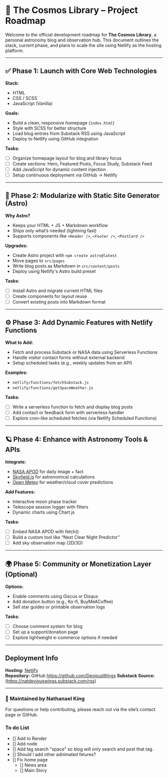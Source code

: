 # 🌌 The Cosmos Library – Project Roadmap

Welcome to the official development roadmap for **The Cosmos Library**, a personal astronomy blog and observation hub. This document outlines the stack, current phase, and plans to scale the site using Netlify as the hosting platform.

---

## ✅ Phase 1: Launch with Core Web Technologies

**Stack:**
- HTML
- CSS / SCSS
- JavaScript (Vanilla)

**Goals:**
- Build a clean, responsive homepage (`index.html`)
- Style with SCSS for better structure
- Load blog entries from Substack RSS using JavaScript
- Deploy to Netlify using GitHub integration

**Tasks:**
- [ ] Organize homepage layout for blog and library focus
- [ ] Create sections: Hero, Featured Posts, Focus Study, Substack Feed
- [ ] Add JavaScript for dynamic content injection
- [ ] Setup continuous deployment via GitHub → Netlify

---

## 🔁 Phase 2: Modularize with Static Site Generator (Astro)

**Why Astro?**
- Keeps your HTML + JS + Markdown workflow
- Ships only what’s needed (lightning fast)
- Supports components like `<Header />`, `<Footer />`, `<PostCard />`

**Upgrades:**
- Create Astro project with `npm create astro@latest`
- Move pages to `src/pages`
- Write blog posts as Markdown in `src/content/posts`
- Deploy using Netlify's Astro build preset

**Tasks:**
- [ ] Install Astro and migrate current HTML files
- [ ] Create components for layout reuse
- [ ] Convert existing posts into Markdown format

---

## ⚙️ Phase 3: Add Dynamic Features with Netlify Functions

**What to Add:**
- Fetch and process Substack or NASA data using Serverless Functions
- Handle visitor contact forms without external backend
- Setup scheduled tasks (e.g., weekly updates from an API)

**Examples:**
- `netlify/functions/fetchSubstack.js`
- `netlify/functions/getSpaceWeather.js`

**Tasks:**
- [ ] Write a serverless function to fetch and display blog posts
- [ ] Add contact or feedback form with serverless handler
- [ ] Explore cron-like scheduled fetches (via Netlify Scheduled Functions)

---

## 🪐 Phase 4: Enhance with Astronomy Tools & APIs

**Integrate:**
- [NASA APOD](https://api.nasa.gov/) for daily image + fact
- [Skyfield.js](https://rhodesmill.org/skyfield/) for astronomical calculations
- [Open Meteo](https://open-meteo.com/) for weather/cloud cover predictions

**Add Features:**
- Interactive moon phase tracker
- Telescope session logger with filters
- Dynamic charts using Chart.js

**Tasks:**
- [ ] Embed NASA APOD with fetch()
- [ ] Build a custom tool like “Next Clear Night Predictor”
- [ ] Add sky observation map (2D/3D)

---

## 🌍 Phase 5: Community or Monetization Layer (Optional)

**Options:**
- Enable comments using Giscus or Disqus
- Add donation button (e.g., Ko-fi, BuyMeACoffee)
- Sell star guides or printable observation logs

**Tasks:**
- [ ] Choose comment system for blog
- [ ] Set up a support/donation page
- [ ] Explore lightweight e-commerce options if needed

---

## Deployment Info

**Hosting:** [Netlify](https://www.netlify.com/)  
**Repository:** GitHub  https://github.com/DeviousWings
**Substack Source:** (https://natdeviouswings.substack.com/rss)

---

### 🚀 Maintained by Nathanael King  
For questions or help contributing, please reach out via the site’s contact page or GitHub.


### To do List

- [] Add to Render
- [] Add node
- [] Add tag search "space" so blog will only search and post that tag.
- [] Should I add other adnimated fetures?
- [] Fix home page
    - [] News area
    - [] Main Story